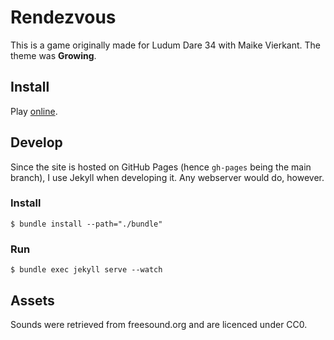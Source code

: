 # Rendezvous

This is a game originally made for Ludum Dare 34 with Maike Vierkant. The theme was **Growing**.


## Install

Play [online](http://erbridge.co.uk/rendezvous/).


## Develop

Since the site is hosted on GitHub Pages (hence `gh-pages` being the main branch), I use Jekyll when developing it. Any webserver would do, however.


### Install

```
$ bundle install --path="./bundle"
```


### Run

```
$ bundle exec jekyll serve --watch
```


## Assets

Sounds were retrieved from freesound.org and are licenced under CC0.
